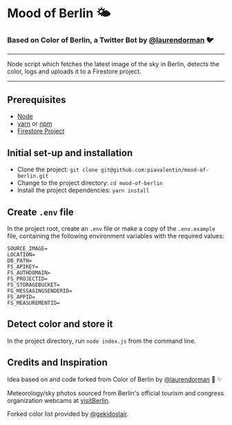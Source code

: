 # Mood of Berlin 🌤️

### Based on Color of Berlin, a Twitter Bot by [@laurendorman](github.com/laurendorman) 🐦

---

Node script which fetches the latest image of the sky in Berlin, detects the color, logs and uploads it to a Firestore project.

---

## Prerequisites

- [Node](https://nodejs.org/en/)
- [yarn](https://classic.yarnpkg.com/en/docs/install#mac-stable) or [npm](https://www.npmjs.com/get-npm)
- [Firestore Project](https://firebase.google.com/docs/firestore)

## Initial set-up and installation

- Clone the project: `git clone git@github.com:piavalentin/mood-of-berlin.git`
- Change to the project directory: `cd mood-of-berlin`
- Install the project dependencies: `yarn install`

## Create `.env` file

In the project root, create an `.env` file or make a copy of the `.env.example` file, containing the following environment variables with the required values:

```
SOURCE_IMAGE=
LOCATION=
DB_PATH=
FS_APIKEY=
FS_AUTHDOMAIN=
FS_PROJECTID=
FS_STORAGEBUCKET=
FG_MESSAGINGSENDERID=
FS_APPID=
FS_MEASUREMENTID=
```

## Detect color and store it

In the project directory, run `node index.js` from the command line.

## Credits and Inspiration

Idea based on and code forked from Color of Berlin by [@laurendorman](github.com/laurendorman/color-of-berlin) 🚀 ✨

Meteorology/sky photos sourced from Berlin's official tourism and congress organization webcams at [visitBerlin](https://webcam.visitberlin.de/).

Forked color list provided by [@gekidoslair](https://gist.github.com/gekidoslair/72058193cb2fc8cbc182).
